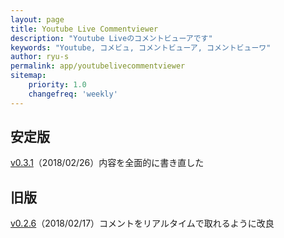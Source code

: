 ```yaml
---
layout: page
title: Youtube Live Commentviewer
description: "Youtube Liveのコメントビューアです"
keywords: "Youtube, コメビュ, コメントビューア, コメントビューワ"
author: ryu-s
permalink: app/youtubelivecommentviewer
sitemap:
    priority: 1.0
    changefreq: 'weekly'	
---
```


## 安定版
[v0.3.1](http://int-main.net/app/YoutubeLiveCommentViewer_v0.3.1.zip)（2018/02/26）内容を全面的に書き直した  
  
## 旧版
[v0.2.6](http://int-main.net/app/YoutubeLiveCommentViewer_v0.2.6.zip)（2018/02/17）コメントをリアルタイムで取れるように改良  

<!--## アルファ版
[v0.3.0](http://int-main.net/app/alpha/YoutubeLiveCommentViewer_v0.3.0.zip)（2018/02/25） 内部を全面的に書き換えた  -->
